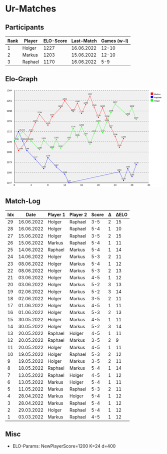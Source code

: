 # Ur-Matches

## Participants

| Rank | Player  | ELO-Score | Last-Match | Games (w-l) |
| ---- | ------- | --------- | ---------- | ----------- |
|    1 | Holger  |      1227 | 16.06.2022 | 12-10       | 
|    2 | Markus  |      1203 | 15.06.2022 | 12-10       | 
|    3 | Raphael |      1170 | 16.06.2022 | 5-9         | 

## Elo-Graph

![elo-graph](elo_changes.svg)

## Match-Log

| Idx | Date         | Player 1        | Player 2        | Score | Δ | ΔELO |
| --- | ------------ | --------------- | --------------- | ----- | - | ---- |
|  29 |  16.06.2022  |  Holger         |  Raphael        |  3-5  | 2 |   15 |
|  28 |  16.06.2022  |  Holger         |  Raphael        |  5-4  | 1 |   10 |
|  27 |  15.06.2022  |  Holger         |  Raphael        |  3-5  | 2 |   15 |
|  26 |  15.06.2022  |  Markus         |  Raphael        |  5-4  | 1 |   11 |
|  25 |  14.06.2022  |  Raphael        |  Markus         |  5-4  | 1 |   14 |
|  24 |  14.06.2022  |  Holger         |  Markus         |  5-3  | 2 |   11 |
|  23 |  08.06.2022  |  Holger         |  Markus         |  5-4  | 1 |   12 |
|  22 |  08.06.2022  |  Holger         |  Markus         |  5-3  | 2 |   13 |
|  21 |  03.06.2022  |  Holger         |  Markus         |  4-5  | 1 |   12 |
|  20 |  03.06.2022  |  Holger         |  Markus         |  5-2  | 3 |   13 |
|  19 |  02.06.2022  |  Holger         |  Markus         |  5-2  | 3 |   14 |
|  18 |  02.06.2022  |  Holger         |  Markus         |  3-5  | 2 |   11 |
|  17 |  01.06.2022  |  Holger         |  Markus         |  4-5  | 1 |   11 |
|  16 |  01.06.2022  |  Holger         |  Markus         |  5-3  | 2 |   13 |
|  15 |  30.05.2022  |  Holger         |  Markus         |  4-5  | 1 |   11 |
|  14 |  30.05.2022  |  Holger         |  Markus         |  5-2  | 3 |   14 |
|  13 |  20.05.2022  |  Raphael        |  Holger         |  4-5  | 1 |   11 |
|  12 |  20.05.2022  |  Raphael        |  Markus         |  3-5  | 2 |    9 |
|  11 |  20.05.2022  |  Holger         |  Markus         |  4-5  | 1 |   11 |
|  10 |  19.05.2022  |  Holger         |  Raphael        |  5-3  | 2 |   12 |
|   9 |  19.05.2022  |  Holger         |  Markus         |  3-5  | 2 |   11 |
|   8 |  18.05.2022  |  Raphael        |  Markus         |  5-4  | 1 |   14 |
|   7 |  13.05.2022  |  Raphael        |  Holger         |  4-5  | 1 |   12 |
|   6 |  13.05.2022  |  Markus         |  Holger         |  5-4  | 1 |   11 |
|   5 |  11.05.2022  |  Markus         |  Raphael        |  5-3  | 2 |   11 |
|   4 |  28.04.2022  |  Markus         |  Holger         |  5-4  | 1 |   12 |
|   3 |  28.04.2022  |  Markus         |  Raphael        |  5-4  | 1 |   12 |
|   2 |  29.03.2022  |  Holger         |  Raphael        |  5-4  | 1 |   12 |
|   1 |  03.03.2022  |  Markus         |  Raphael        |  4-5  | 1 |   12 |

## Misc

* ELO-Params: NewPlayerScore=1200 K=24 d=400
